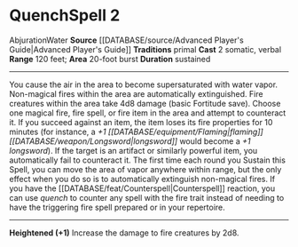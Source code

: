 ﻿---
actions: '[two-actions]'
area: 20-foot burst
component:
- Somatic
- Verbal
duration: sustained
element: Water
heighten: '+1'
heighten_level: 2, 3, 4, 5, 6, 7, 8, 9, 10
id: '709'
level: '2'
name: Quench
range: 120 feet
rarity: Common
school: Abjuration
source: '[[DATABASE/source/Advanced Player''s Guide|Advanced Player''s Guide]]'
tradition:
- Primal
trait:
- '[[DATABASE/trait/Abjuration|Abjuration]]'
- '[[DATABASE/trait/Water|Water]]'
type: Spell

---
# Quench<span class="item-type">Spell 2</span>

<span class="item-trait">Abjuration</span><span class="item-trait">Water</span>
**Source** [[DATABASE/source/Advanced Player's Guide|Advanced Player's Guide]] 
**Traditions** primal
**Cast** <span class="action-icon">2</span> somatic, verbal
**Range** 120 feet; **Area** 20-foot burst
**Duration** sustained

---
You cause the air in the area to become supersaturated with water vapor. Non-magical fires within the area are automatically extinguished. Fire creatures within the area take 4d8 damage (basic Fortitude save). Choose one magical fire, fire spell, or fire item in the area and attempt to counteract it. If you succeed against an item, the item loses its fire properties for 10 minutes (for instance, a _+1 [[DATABASE/equipment/Flaming|flaming]] [[DATABASE/weapon/Longsword|longsword]]_ would become a _+1 longsword_). If the target is an artifact or similarly powerful item, you automatically fail to counteract it.
 The first time each round you Sustain this Spell, you can move the area of vapor anywhere within range, but the only effect when you do so is to automatically extinguish non-magical fires.
 If you have the [[DATABASE/feat/Counterspell|Counterspell]] reaction, you can use _quench_ to counter any spell with the fire trait instead of needing to have the triggering fire spell prepared or in your repertoire.

---
**Heightened (+1)** Increase the damage to fire creatures by 2d8.